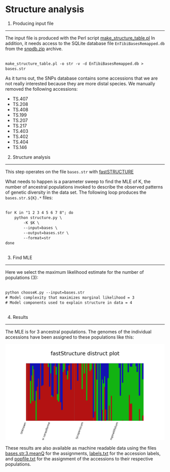 Structure analysis
==================

1. Producing input file
-----------------------

The input file is produced with the Perl script
[make_structure_table.pl](https://github.com/naturalis/tomatogenome-en-tibi/blob/master/script/make_structure_table.pl)
In addition, it needs access to the SQLite database file `EnTibiBasesRemapped.db` from the
[snpdb.zip](http://doi.org/10.5281/zenodo.4966843) archive.

```

make_structure_table.pl -o str -v -d EnTibiBasesRemapped.db > bases.str

```

As it turns out, the SNPs database contains some accessions that we are not really 
interested because they are more distal species. We manually removed the following 
accessions:

- TS.407
- TS.208
- TS.408
- TS.199
- TS.207
- TS.217
- TS.403
- TS.402
- TS.404
- TS.146

2. Structure analysis
---------------------

This step operates on the file `bases.str` with 
[fastSTRUCTURE](https://github.com/rajanil/fastStructure/commit/e47212f816a77495bb79274b662ff70d7ec5a55f)

What needs to happen is a parameter sweep to find the MLE of K, the number of ancestral
populations invoked to describe the observed patterns of genetic diversity in the data
set. The following loop produces the `bases.str.${K}.*` files:

```

for K in "1 2 3 4 5 6 7 8"; do
	python structure.py \
		-K $K \
		--input=bases \
		--output=bases.str \
		--format=str
done
	
```

3. Find MLE
-----------

Here we select the maximum likelihood estimate for the number of populations (3):

```

python chooseK.py --input=bases.str
# Model complexity that maximizes marginal likelihood = 3
# Model components used to explain structure in data = 4


```

4. Results
----------

The MLE is for 3 ancestral populations. The genomes of the individual accessions have 
been assigned to these populations like this:

![](distruct.png)

These results are also available as machine readable data using the files
[bases.str.3.meanQ](bases.str.3.meanQ) for the assignments, [labels.txt](labels.txt)
for the accession labels, and [popfile.txt](popfile.txt) for the assignment of the
accessions to their respective populations.